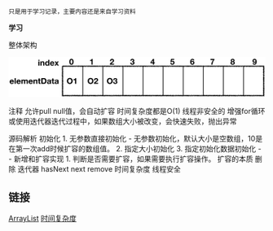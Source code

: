 
	只是用于学习记录，主要内容还是来自学习资料



**学习**


整体架构

![图片](./img/68747470733a2f2f646576796b2e6f73732d636e2d71696e6764616f2e616c6979756e63732e636f6d2f626c6f672f32303230303332373136353233312e6a706567.jpeg)

注释
	允许pull null值，会自动扩容
	时间复杂度都是O(1)
	线程非安全的
	增强for循环或使用迭代器迭代过程中，如果数组大小被改变，会快速失败，抛出异常



源码解析
	初始化
		1. 无参数直接初始化
			- 无参数初始化，默认大小是空数组，10是在第一次add时候扩容的数组值。
		2. 指定大小初始化
		3. 指定初始化数据初始化
			- 
			- 
	新增和扩容实现
		1. 判断是否需要扩容，如果需要执行扩容操作。
	扩容的本质
	删除
	迭代器
		hasNext
		next
		remove
	时间复杂度
	线程安全




## 链接
[ArrayList](https://github.com/yangkun19921001/Blog/blob/master/%E7%AC%94%E8%AF%95%E9%9D%A2%E8%AF%95/Android%E9%AB%98%E7%BA%A7%E5%B7%A5%E7%A8%8B%E5%B8%88%E9%9D%A2%E8%AF%95%E5%BF%85%E5%A4%87/Java/%E5%AE%B9%E5%99%A8/ArrayList.md)
[时间复杂度](https://www.zhihu.com/search?type=content&q=%E6%97%B6%E9%97%B4%E5%A4%8D%E6%9D%82%E5%BA%A6%E2%80%9CO%E2%80%9D)
